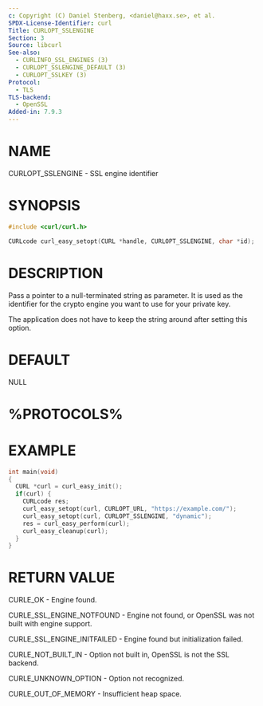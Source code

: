 ```yaml
---
c: Copyright (C) Daniel Stenberg, <daniel@haxx.se>, et al.
SPDX-License-Identifier: curl
Title: CURLOPT_SSLENGINE
Section: 3
Source: libcurl
See-also:
  - CURLINFO_SSL_ENGINES (3)
  - CURLOPT_SSLENGINE_DEFAULT (3)
  - CURLOPT_SSLKEY (3)
Protocol:
  - TLS
TLS-backend:
  - OpenSSL
Added-in: 7.9.3
---
```


# NAME

CURLOPT_SSLENGINE - SSL engine identifier

# SYNOPSIS

~~~c
#include <curl/curl.h>

CURLcode curl_easy_setopt(CURL *handle, CURLOPT_SSLENGINE, char *id);
~~~

# DESCRIPTION

Pass a pointer to a null-terminated string as parameter. It is used as the
identifier for the crypto engine you want to use for your private key.

The application does not have to keep the string around after setting this
option.

# DEFAULT

NULL

# %PROTOCOLS%

# EXAMPLE

~~~c
int main(void)
{
  CURL *curl = curl_easy_init();
  if(curl) {
    CURLcode res;
    curl_easy_setopt(curl, CURLOPT_URL, "https://example.com/");
    curl_easy_setopt(curl, CURLOPT_SSLENGINE, "dynamic");
    res = curl_easy_perform(curl);
    curl_easy_cleanup(curl);
  }
}
~~~

# RETURN VALUE

CURLE_OK - Engine found.

CURLE_SSL_ENGINE_NOTFOUND - Engine not found, or OpenSSL was not built with
engine support.

CURLE_SSL_ENGINE_INITFAILED - Engine found but initialization failed.

CURLE_NOT_BUILT_IN - Option not built in, OpenSSL is not the SSL backend.

CURLE_UNKNOWN_OPTION - Option not recognized.

CURLE_OUT_OF_MEMORY - Insufficient heap space.

